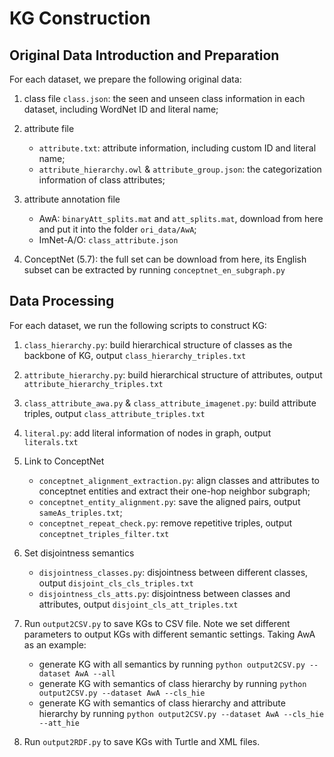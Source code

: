 # KG Construction

## Original Data Introduction and Preparation

For each dataset, we prepare the following original data:

1. class file `class.json`: the seen and unseen class information in each dataset, including WordNet ID and literal name;

2. attribute file
    - `attribute.txt`: attribute information, including custom ID and literal name;
    - `attribute_hierarchy.owl` & `attribute_group.json`: the categorization information of class attributes;

3. attribute annotation file
    - AwA: `binaryAtt_splits.mat` and `att_splits.mat`, download from here and put it into the folder `ori_data/AwA`;
    - ImNet-A/O: `class_attribute.json`

4. ConceptNet (5.7): the full set can be download from here, its English subset can be extracted by running `conceptnet_en_subgraph.py`



## Data Processing

For each dataset, we run the following scripts to construct KG:

1. `class_hierarchy.py`: build hierarchical structure of classes as the backbone of KG, output `class_hierarchy_triples.txt`

2. `attribute_hierarchy.py`: build hierarchical structure of attributes, output `attribute_hierarchy_triples.txt`

3. `class_attribute_awa.py` & `class_attribute_imagenet.py`: build attribute triples, output `class_attribute_triples.txt`

4. `literal.py`: add literal information of nodes in graph, output `literals.txt`

5. Link to ConceptNet
    - `conceptnet_alignment_extraction.py`: align classes and attributes to conceptnet entities and extract their one-hop neighbor subgraph;
    - `conceptnet_entity_alignment.py`: save the aligned pairs, output `sameAs_triples.txt`;
    - `conceptnet_repeat_check.py`: remove repetitive triples, output `conceptnet_triples_filter.txt`

6. Set disjointness semantics
    - `disjointness_classes.py`: disjointness between different classes, output `disjoint_cls_cls_triples.txt`
    - `disjointness_cls_atts.py`: disjointness between classes and attributes, output `disjoint_cls_att_triples.txt`

7. Run `output2CSV.py` to save KGs to CSV file. Note we set different parameters to output KGs with different semantic settings. Taking AwA as an example:
    - generate KG with all semantics by running `python output2CSV.py --dataset AwA --all`
    - generate KG with semantics of class hierarchy by running `python output2CSV.py --dataset AwA --cls_hie`
    - generate KG with semantics of class hierarchy and attribute hierarchy by running `python output2CSV.py --dataset AwA --cls_hie --att_hie`

8. Run `output2RDF.py` to save KGs with Turtle and XML files.
